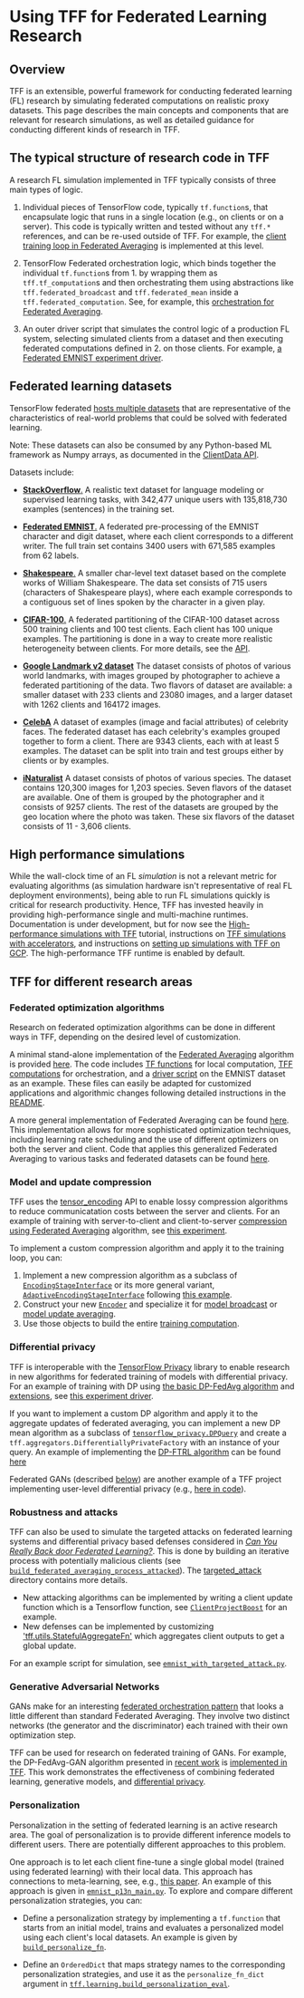 # Using TFF for Federated Learning Research

<!-- Note that some section headings are used as deep links into the document.
     If you update those section headings, please make sure you also update
     any links to the section. -->

## Overview

TFF is an extensible, powerful framework for conducting federated learning (FL)
research by simulating federated computations on realistic proxy datasets. This
page describes the main concepts and components that are relevant for research
simulations, as well as detailed guidance for conducting different kinds of
research in TFF.

## The typical structure of research code in TFF

A research FL simulation implemented in TFF typically consists of three main
types of logic.

1.  Individual pieces of TensorFlow code, typically `tf.function`s, that
    encapsulate logic that runs in a single location (e.g., on clients or on a
    server). This code is typically written and tested without any `tff.*`
    references, and can be re-used outside of TFF. For example, the
    [client training loop in Federated Averaging](https://github.com/tensorflow/federated/blob/main/tensorflow_federated/python/examples/simple_fedavg/simple_fedavg_tf.py#L184-L222)
    is implemented at this level.

1.  TensorFlow Federated orchestration logic, which binds together the
    individual `tf.function`s from 1. by wrapping them as `tff.tf_computation`s
    and then orchestrating them using abstractions like
    `tff.federated_broadcast` and `tff.federated_mean` inside a
    `tff.federated_computation`. See, for example, this
    [orchestration for Federated Averaging](https://github.com/tensorflow/federated/blob/main/tensorflow_federated/python/examples/simple_fedavg/simple_fedavg_tff.py#L112-L140).

1.  An outer driver script that simulates the control logic of a production FL
    system, selecting simulated clients from a dataset and then executing
    federated computations defined in 2. on those clients. For example,
    [a Federated EMNIST experiment driver](https://github.com/tensorflow/federated/blob/main/tensorflow_federated/python/examples/simple_fedavg/emnist_fedavg_main.py).

## Federated learning datasets

TensorFlow federated
[hosts multiple datasets](https://www.tensorflow.org/federated/api_docs/python/tff/simulation/datasets)
that are representative of the characteristics of real-world problems that could
be solved with federated learning.

Note: These datasets can also be consumed by any Python-based ML framework as
Numpy arrays, as documented in the
[ClientData API](https://www.tensorflow.org/federated/api_docs/python/tff/simulation/ClientData).

Datasets include:

*   [**StackOverflow**.](https://www.tensorflow.org/federated/api_docs/python/tff/simulation/datasets/stackoverflow/load_data)
    A realistic text dataset for language modeling or supervised learning tasks,
    with 342,477 unique users with 135,818,730 examples (sentences) in the
    training set.

*   [**Federated EMNIST**.](https://www.tensorflow.org/federated/api_docs/python/tff/simulation/datasets/emnist/load_data)
    A federated pre-processing of the EMNIST character and digit dataset, where
    each client corresponds to a different writer. The full train set contains
    3400 users with 671,585 examples from 62 labels.

*   [**Shakespeare**.](https://www.tensorflow.org/federated/api_docs/python/tff/simulation/datasets/shakespeare/load_data)
    A smaller char-level text dataset based on the complete works of William
    Shakespeare. The data set consists of 715 users (characters of Shakespeare
    plays), where each example corresponds to a contiguous set of lines spoken
    by the character in a given play.

*   [**CIFAR-100**.](https://www.tensorflow.org/federated/api_docs/python/tff/simulation/datasets/cifar100/load_data)
    A federated partitioning of the CIFAR-100 dataset across 500 training
    clients and 100 test clients. Each client has 100 unique examples. The
    partitioning is done in a way to create more realistic heterogeneity between
    clients. For more details, see the
    [API](https://www.tensorflow.org/federated/api_docs/python/tff/simulation/datasets/cifar100/load_data).

*   [**Google Landmark v2 dataset**](https://www.tensorflow.org/federated/api_docs/python/tff/simulation/datasets/gldv2/load_data)
    The dataset consists of photos of various world landmarks, with images
    grouped by photographer to achieve a federated partitioning of the data. Two
    flavors of dataset are available: a smaller dataset with 233 clients and
    23080 images, and a larger dataset with 1262 clients and 164172 images.

*   [**CelebA**](https://www.tensorflow.org/federated/api_docs/python/tff/simulation/datasets/celeba/load_data)
    A dataset of examples (image and facial attributes) of celebrity faces. The
    federated dataset has each celebrity's examples grouped together to form a
    client. There are 9343 clients, each with at least 5 examples. The dataset
    can be split into train and test groups either by clients or by examples.

*   [**iNaturalist**](https://www.tensorflow.org/federated/api_docs/python/tff/simulation/datasets/inaturalist/load_data)
    A dataset consists of photos of various species. The dataset contains
    120,300 images for 1,203 species. Seven flavors of the dataset are
    available. One of them is grouped by the photographer and it consists of
    9257 clients. The rest of the datasets are grouped by the geo location where
    the photo was taken. These six flavors of the dataset consists of 11 - 3,606
    clients.

## High performance simulations

While the wall-clock time of an FL _simulation_ is not a relevant metric for
evaluating algorithms (as simulation hardware isn't representative of real FL
deployment environments), being able to run FL simulations quickly is critical
for research productivity. Hence, TFF has invested heavily in providing
high-performance single and multi-machine runtimes. Documentation is under
development, but for now see the
[High-performance simulations with TFF](https://www.tensorflow.org/federated/tutorials/simulations)
tutorial, instructions on
[TFF simulations with accelerators](https://www.tensorflow.org/federated/tutorials/simulations_with_accelerators),
and instructions on
[setting up simulations with TFF on GCP](https://www.tensorflow.org/federated/gcp_setup).
The high-performance TFF runtime is enabled by default.

## TFF for different research areas

### Federated optimization algorithms

Research on federated optimization algorithms can be done in different ways in
TFF, depending on the desired level of customization.

A minimal stand-alone implementation of the
[Federated Averaging](https://arxiv.org/abs/1602.05629) algorithm is provided
[here](https://github.com/tensorflow/federated/blob/main/tensorflow_federated/python/examples/simple_fedavg).
The code includes
[TF functions](https://github.com/tensorflow/federated/blob/main/tensorflow_federated/python/examples/simple_fedavg/simple_fedavg_tf.py)
for local computation,
[TFF computations](https://github.com/tensorflow/federated/blob/main/tensorflow_federated/python/examples/simple_fedavg/simple_fedavg_tff.py)
for orchestration, and a
[driver script](https://github.com/tensorflow/federated/blob/main/tensorflow_federated/python/examples/simple_fedavg/emnist_fedavg_main.py)
on the EMNIST dataset as an example. These files can easily be adapted for
customized applications and algorithmic changes following detailed instructions
in the
[README](https://github.com/tensorflow/federated/blob/main/tensorflow_federated/python/examples/simple_fedavg/README.md).

A more general implementation of Federated Averaging can be found
[here](https://github.com/google-research/federated/blob/master/optimization/fed_avg_schedule.py).
This implementation allows for more sophisticated optimization techniques,
including learning rate scheduling and the use of different optimizers on both
the server and client. Code that applies this generalized Federated Averaging to
various tasks and federated datasets can be found
[here](https://github.com/google-research/federated/blob/master/optimization).

### Model and update compression

TFF uses the
[tensor_encoding](https://github.com/tensorflow/model-optimization/tree/master/tensorflow_model_optimization/python/core/internal/tensor_encoding)
API to enable lossy compression algorithms to reduce communicatation costs
between the server and clients. For an example of training with server-to-client
and client-to-server
[compression using Federated Averaging](https://arxiv.org/abs/1812.07210)
algorithm, see
[this experiment](https://github.com/google-research/federated/blob/master/compression/run_experiment.py).

To implement a custom compression algorithm and apply it to the training loop,
you can:

1.  Implement a new compression algorithm as a subclass of
    [`EncodingStageInterface`](https://github.com/tensorflow/model-optimization/blob/master/tensorflow_model_optimization/python/core/internal/tensor_encoding/core/encoding_stage.py#L75)
    or its more general variant,
    [`AdaptiveEncodingStageInterface`](https://github.com/tensorflow/model-optimization/blob/master/tensorflow_model_optimization/python/core/internal/tensor_encoding/core/encoding_stage.py#L274)
    following
    [this example](https://github.com/google-research/federated/blob/master/compression/sparsity.py).
1.  Construct your new
    [`Encoder`](https://github.com/tensorflow/model-optimization/blob/master/tensorflow_model_optimization/python/core/internal/tensor_encoding/core/core_encoder.py#L38)
    and specialize it for
    [model broadcast](https://github.com/google-research/federated/blob/master/compression/run_experiment.py#L118)
    or
    [model update averaging](https://github.com/google-research/federated/blob/master/compression/run_experiment.py#L144).
1.  Use those objects to build the entire
    [training computation](https://github.com/google-research/federated/blob/master/compression/run_experiment.py#L247).

### Differential privacy

TFF is interoperable with the
[TensorFlow Privacy](https://github.com/tensorflow/privacy) library to enable
research in new algorithms for federated training of models with differential
privacy. For an example of training with DP using
[the basic DP-FedAvg algorithm](https://arxiv.org/abs/1710.06963) and
[extensions](https://arxiv.org/abs/1812.06210), see
[this experiment driver](https://github.com/google-research/federated/blob/master/differential_privacy/stackoverflow/run_federated.py).

If you want to implement a custom DP algorithm and apply it to the aggregate
updates of federated averaging, you can implement a new DP mean algorithm as a
subclass of
[`tensorflow_privacy.DPQuery`](https://github.com/tensorflow/privacy/blob/master/tensorflow_privacy/privacy/dp_query/dp_query.py#L54)
and create a `tff.aggregators.DifferentiallyPrivateFactory` with an instance of
your query. An example of implementing the
[DP-FTRL algorithm](https://arxiv.org/abs/2103.00039) can be found
[here](https://github.com/google-research/federated/blob/master/dp_ftrl/dp_fedavg.py)

Federated GANs (described [below](#generative_adversarial_networks)) are another
example of a TFF project implementing user-level differential privacy (e.g.,
[here in code](https://github.com/google-research/federated/blob/master/gans/tff_gans.py#L144)).

### Robustness and attacks

TFF can also be used to simulate the targeted attacks on federated learning
systems and differential privacy based defenses considered in
*[Can You Really Back door Federated Learning?](https://arxiv.org/abs/1911.07963)*.
This is done by building an iterative process with potentially malicious clients
(see
[`build_federated_averaging_process_attacked`](https://github.com/tensorflow/federated/blob/6477a3dba6e7d852191bfd733f651fad84b82eab/federated_research/targeted_attack/attacked_fedavg.py#L412)).
The
[targeted_attack](https://github.com/tensorflow/federated/tree/6477a3dba6e7d852191bfd733f651fad84b82eab/federated_research/targeted_attack)
directory contains more details.

*   New attacking algorithms can be implemented by writing a client update
    function which is a Tensorflow function, see
    [`ClientProjectBoost`](https://github.com/tensorflow/federated/blob/6477a3dba6e7d852191bfd733f651fad84b82eab/federated_research/targeted_attack/attacked_fedavg.py#L460)
    for an example.
*   New defenses can be implemented by customizing
    ['tff.utils.StatefulAggregateFn'](https://github.com/tensorflow/federated/blob/6477a3dba6e7d852191bfd733f651fad84b82eab/tensorflow_federated/python/core/utils/computation_utils.py#L103)
    which aggregates client outputs to get a global update.

For an example script for simulation, see
[`emnist_with_targeted_attack.py`](https://github.com/tensorflow/federated/blob/6477a3dba6e7d852191bfd733f651fad84b82eab/federated_research/targeted_attack/emnist_with_targeted_attack.py).

### Generative Adversarial Networks

GANs make for an interesting
[federated orchestration pattern](https://github.com/google-research/federated/blob/master/gans/tff_gans.py#L266-L316)
that looks a little different than standard Federated Averaging. They involve
two distinct networks (the generator and the discriminator) each trained with
their own optimization step.

TFF can be used for research on federated training of GANs. For example, the
DP-FedAvg-GAN algorithm presented in
[recent work](https://arxiv.org/abs/1911.06679) is
[implemented in TFF](https://github.com/tensorflow/federated/tree/main/federated_research/gans).
This work demonstrates the effectiveness of combining federated learning,
generative models, and [differential privacy](#differential_privacy).

### Personalization

Personalization in the setting of federated learning is an active research area.
The goal of personalization is to provide different inference models to
different users. There are potentially different approaches to this problem.

One approach is to let each client fine-tune a single global model (trained
using federated learning) with their local data. This approach has connections
to meta-learning, see, e.g., [this paper](https://arxiv.org/abs/1909.12488). An
example of this approach is given in
[`emnist_p13n_main.py`](https://github.com/tensorflow/federated/blob/main/tensorflow_federated/python/examples/personalization/emnist_p13n_main.py).
To explore and compare different personalization strategies, you can:

*   Define a personalization strategy by implementing a `tf.function` that
    starts from an initial model, trains and evaluates a personalized model
    using each client's local datasets. An example is given by
    [`build_personalize_fn`](https://github.com/tensorflow/federated/blob/main/tensorflow_federated/python/examples/personalization/p13n_utils.py).

*   Define an `OrderedDict` that maps strategy names to the corresponding
    personalization strategies, and use it as the `personalize_fn_dict` argument
    in
    [`tff.learning.build_personalization_eval`](https://www.tensorflow.org/federated/api_docs/python/tff/learning/build_personalization_eval).
